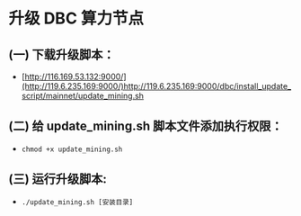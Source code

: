 # 升级 DBC 算力节点

## (一) 下载升级脚本：

- [http://116.169.53.132:9000/](http://119.6.235.169:9000/)http://119.6.235.169:9000/dbc/install_update_script/mainnet/update_mining.sh

## (二) 给 update_mining.sh 脚本文件添加执行权限：

- `chmod +x update_mining.sh`

## (三) 运行升级脚本:

- `./update_mining.sh [安装目录]`
